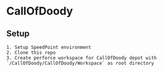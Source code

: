 # CallOfDoody

## Setup

    1. Setup SpeedPoint environment
    2. Clone this repo
    3. Create perforce workspace for CallOfDoody depot with `/CallOfDoody/CallOfDoody/Workspace` as root directory
